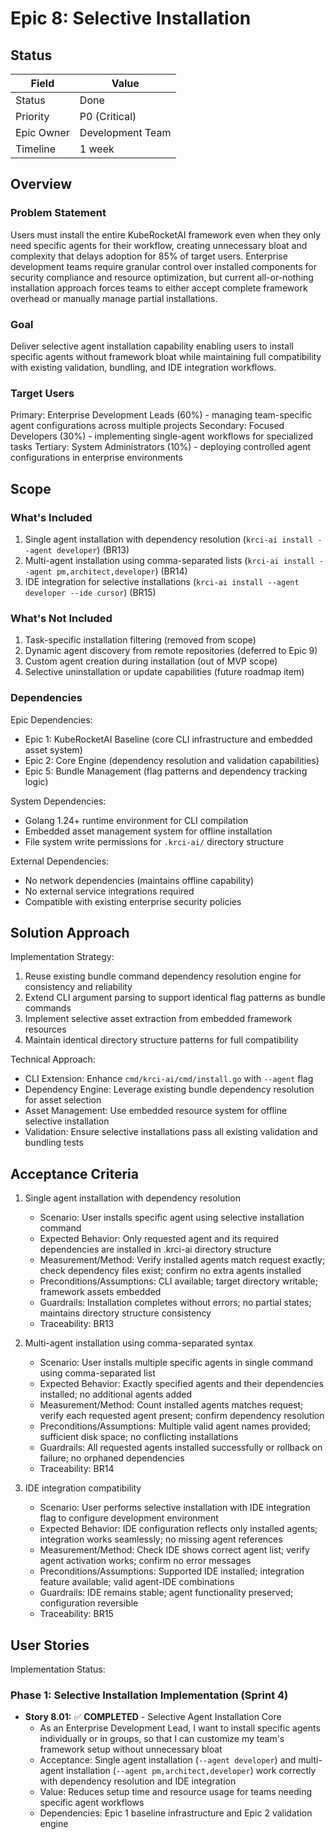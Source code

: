# Epic 8: Selective Installation

## Status

| Field      | Value                |
|------------|----------------------|
| Status     | Done                 |
| Priority   | P0 (Critical)        |
| Epic Owner | Development Team     |
| Timeline   | 1 week               |

## Overview

### Problem Statement

Users must install the entire KubeRocketAI framework even when they only need specific agents for their workflow, creating unnecessary bloat and complexity that delays adoption for 85% of target users. Enterprise development teams require granular control over installed components for security compliance and resource optimization, but current all-or-nothing installation approach forces teams to either accept complete framework overhead or manually manage partial installations.

### Goal

Deliver selective agent installation capability enabling users to install specific agents without framework bloat while maintaining full compatibility with existing validation, bundling, and IDE integration workflows.

### Target Users

Primary: Enterprise Development Leads (60%) - managing team-specific agent configurations across multiple projects
Secondary: Focused Developers (30%) - implementing single-agent workflows for specialized tasks
Tertiary: System Administrators (10%) - deploying controlled agent configurations in enterprise environments

## Scope

### What's Included

1. Single agent installation with dependency resolution (`krci-ai install --agent developer`) (BR13)
2. Multi-agent installation using comma-separated lists (`krci-ai install --agent pm,architect,developer`) (BR14)
3. IDE integration for selective installations (`krci-ai install --agent developer --ide cursor`) (BR15)

### What's Not Included

1. Task-specific installation filtering (removed from scope)
2. Dynamic agent discovery from remote repositories (deferred to Epic 9)
3. Custom agent creation during installation (out of MVP scope)
4. Selective uninstallation or update capabilities (future roadmap item)

### Dependencies

Epic Dependencies:

- Epic 1: KubeRocketAI Baseline (core CLI infrastructure and embedded asset system)
- Epic 2: Core Engine (dependency resolution and validation capabilities)
- Epic 5: Bundle Management (flag patterns and dependency tracking logic)

System Dependencies:

- Golang 1.24+ runtime environment for CLI compilation
- Embedded asset management system for offline installation
- File system write permissions for `.krci-ai/` directory structure

External Dependencies:

- No network dependencies (maintains offline capability)
- No external service integrations required
- Compatible with existing enterprise security policies

## Solution Approach

Implementation Strategy:

1. Reuse existing bundle command dependency resolution engine for consistency and reliability
2. Extend CLI argument parsing to support identical flag patterns as bundle commands
3. Implement selective asset extraction from embedded framework resources
4. Maintain identical directory structure patterns for full compatibility

Technical Approach:

- CLI Extension: Enhance `cmd/krci-ai/cmd/install.go` with `--agent` flag
- Dependency Engine: Leverage existing bundle dependency resolution for asset selection
- Asset Management: Use embedded resource system for offline selective installation
- Validation: Ensure selective installations pass all existing validation and bundling tests

## Acceptance Criteria

1. Single agent installation with dependency resolution
   - Scenario: User installs specific agent using selective installation command
   - Expected Behavior: Only requested agent and its required dependencies are installed in .krci-ai directory structure
   - Measurement/Method: Verify installed agents match request exactly; check dependency files exist; confirm no extra agents installed
   - Preconditions/Assumptions: CLI available; target directory writable; framework assets embedded
   - Guardrails: Installation completes without errors; no partial states; maintains directory structure consistency
   - Traceability: BR13

2. Multi-agent installation using comma-separated syntax
   - Scenario: User installs multiple specific agents in single command using comma-separated list
   - Expected Behavior: Exactly specified agents and their dependencies installed; no additional agents added
   - Measurement/Method: Count installed agents matches request; verify each requested agent present; confirm dependency resolution
   - Preconditions/Assumptions: Multiple valid agent names provided; sufficient disk space; no conflicting installations
   - Guardrails: All requested agents installed successfully or rollback on failure; no orphaned dependencies
   - Traceability: BR14

3. IDE integration compatibility
   - Scenario: User performs selective installation with IDE integration flag to configure development environment
   - Expected Behavior: IDE configuration reflects only installed agents; integration works seamlessly; no missing agent references
   - Measurement/Method: Check IDE shows correct agent list; verify agent activation works; confirm no error messages
   - Preconditions/Assumptions: Supported IDE installed; integration feature available; valid agent-IDE combinations
   - Guardrails: IDE remains stable; agent functionality preserved; configuration reversible
   - Traceability: BR15

## User Stories

Implementation Status:

### Phase 1: Selective Installation Implementation (Sprint 4)

- **Story 8.01:** ✅ **COMPLETED** - Selective Agent Installation Core
  - As an Enterprise Development Lead, I want to install specific agents individually or in groups, so that I can customize my team's framework setup without unnecessary bloat
  - Acceptance: Single agent installation (`--agent developer`) and multi-agent installation (`--agent pm,architect,developer`) work correctly with dependency resolution and IDE integration
  - Value: Reduces setup time and resource usage for teams needing specific agent workflows
  - Dependencies: Epic 1 baseline infrastructure and Epic 2 validation engine
